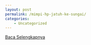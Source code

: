 ```yaml
---
layout: post
permalink: /mimpi-hp-jatuh-ke-sungai/
categories:
    - Uncategorized
---
```


[Baca Selengkapnya](/04)